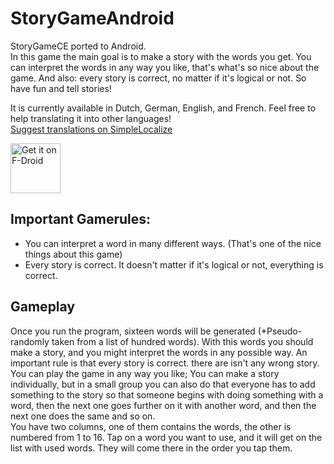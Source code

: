 # StoryGameAndroid
StoryGameCE ported to Android. <br>
In this game the main goal is to make a story with the words you get. You can interpret the words in any way you like, that's what's so nice about the game. And also: every story is correct, no matter if it's logical or not. So have fun and tell stories! 

It is currently available in Dutch, German, English, and French.
Feel free to help translating it into other languages!<br/>
[Suggest translations on SimpleLocalize](https://simplelocalize.io/suggestions/?id=7e44f2cf71b24afb956f0d12492b222f)

[<img src="https://fdroid.gitlab.io/artwork/badge/get-it-on.png"
     alt="Get it on F-Droid"
     height="80">](https://f-droid.org/packages/eu.webdragon.storygame/)

## Important Gamerules:
- You can interpret a word in many different ways. (That's one of the nice things about this game)
- Every story is correct. It doesn't matter if it's logical or not, everything is correct.

## Gameplay
Once you run the program, sixteen words will be generated (*Pseudo-randomly taken from a list of hundred words). With this words you should make a story, and you might interpret the words in any possible way.
An important rule is that every story is correct. there are isn't any wrong story.
You can play the game in any way you like; You can make a story individually, but in a small group you can also do that everyone has to add something to the story so that someone begins with doing something with a word, then the next one goes further on it with another word, and then the next one does the same and so on.<br>
You have two columns, one of them contains the words, the other is numbered from 1 to 16. Tap on a word you want to use, and it will get on the list with used words. They will come there in the order you tap them.
